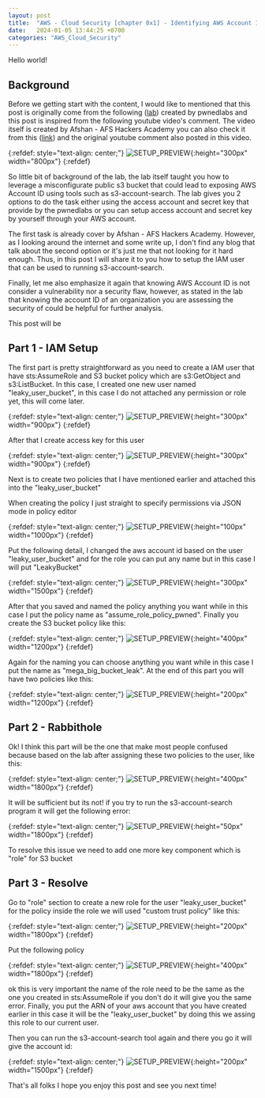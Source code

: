 ```yaml
---
layout: post
title:  "AWS - Cloud Security [chapter 0x1] - Identifying AWS Account ID from a public S3 - PWNEDLABS (Different Approach)"
date:   2024-01-05 13:44:25 +0700
categories: "AWS_Cloud_Security"
---
```


Hello world!

<h2>Background</h2>

Before we getting start with the content, I would like to mentioned that this post is originally come from the following ([lab][lab]) created by pwnedlabs and this post is inspired from the following youtube video's comment. The video itself is created by Afshan - AFS Hackers Academy you can also check it from this ([link][link]) and the original youtube comment also posted in this video. 

{:refdef: style="text-align: center;"}
![SETUP_PREVIEW]({{site.url}}/blog/img/identify_s3_id/youtube_comment.png){:height="300px" width="800px"}
{:refdef}

So little bit of background of the lab, the lab itself taught you how to leverage a misconfigurate public s3 bucket that could lead to exposing AWS Account ID using tools such as s3-account-search. The lab gives you 2 options to do the task either using the access account and secret key that provide by the pwnedlabs or you can setup access account and secret key by yourself through your AWS account.

The first task is already cover by Afshan - AFS Hackers Academy. However, as I looking around the internet and some write up, I don't find any blog that talk about the second option or it's just me that not looking for it hard enough. Thus, in this post I will share it to you how to setup the IAM user that can be used to running s3-account-search.

Finally, let me also emphasize it again that knowing AWS Account ID is not consider a vulnerability nor a security flaw, however, as stated in the lab that knowing the account ID of an organization you are assessing the security of could be helpful for further analysis. 

This post will be 

<h2> Part 1 - IAM Setup </h2>

The first part is pretty straightforward as you need to create a IAM user that have sts:AssumeRole and S3 bucket policy which are s3:GetObject and s3:ListBucket. In this case, I created one new user named "leaky_user_bucket", in this case I do not attached any permission or role yet, this will come later. 

{:refdef: style="text-align: center;"}
![SETUP_PREVIEW]({{site.url}}/blog/img/identify_s3_id/create_user_iam.png){:height="300px" width="900px"}
{:refdef}

After that I create access key for this user 

{:refdef: style="text-align: center;"}
![SETUP_PREVIEW]({{site.url}}/blog/img/identify_s3_id/create_access_key.png){:height="300px" width="900px"}
{:refdef}

Next is to create two policies that I have mentioned earlier and attached this into the "leaky_user_bucket"

When creating the policy I just straight to specify permissions via JSON mode in policy editor

{:refdef: style="text-align: center;"}
![SETUP_PREVIEW]({{site.url}}/blog/img/identify_s3_id/json_mode.png){:height="100px" width="1000px"}
{:refdef}

Put the following detail, I changed the aws account id based on the user "leaky_user_bucket" and for the role you can put any name but in this case I will put "LeakyBucket"

{:refdef: style="text-align: center;"}
![SETUP_PREVIEW]({{site.url}}/blog/img/identify_s3_id/sts_assume_role.png){:height="300px" width="1500px"}
{:refdef}

After that you saved and named the policy anything you want while in this case I put the policy name as "assume_role_policy_pwned". Finally you create the S3 bucket policy like this:

{:refdef: style="text-align: center;"}
![SETUP_PREVIEW]({{site.url}}/blog/img/identify_s3_id/s3_bucket.png){:height="400px" width="1200px"}
{:refdef}

Again for the naming you can choose anything you want while in this case I put the name as "mega_big_bucket_leak". At the end of this part you will have two policies like this:

{:refdef: style="text-align: center;"}
![SETUP_PREVIEW]({{site.url}}/blog/img/identify_s3_id/list_policies.png){:height="200px" width="1200px"}
{:refdef}

<h2> Part 2 - Rabbithole </h2>

Ok! I think this part will be the one that make most people confused because based on the lab after assigning these two policies to the user, like this:

{:refdef: style="text-align: center;"}
![SETUP_PREVIEW]({{site.url}}/blog/img/identify_s3_id/add_policy.png){:height="400px" width="1800px"}
{:refdef}

It will be sufficient but its not! if you try to run the s3-account-search program it will get the following error:

{:refdef: style="text-align: center;"}
![SETUP_PREVIEW]({{site.url}}/blog/img/identify_s3_id/error.png){:height="50px" width="1800px"}
{:refdef}

To resolve this issue we need to add one more key component which is "role" for S3 bucket

<h2> Part 3 - Resolve </h2>

Go to "role" section to create a new role for the user "leaky_user_bucket" for the policy inside the role we will used "custom trust policy" like this: 

{:refdef: style="text-align: center;"}
![SETUP_PREVIEW]({{site.url}}/blog/img/identify_s3_id/custom_role.png){:height="200px" width="1800px"}
{:refdef}

Put the following policy

{:refdef: style="text-align: center;"}
![SETUP_PREVIEW]({{site.url}}/blog/img/identify_s3_id/leaky_bucket_role.png){:height="400px" width="1800px"}
{:refdef}

ok this is very important the name of the role need to be the same as the one you created in sts:AssumeRole if you don't do it will give you the same error. Finally, you put the ARN of your aws account that you have created earlier in this case it will be the "leaky_user_bucket" by doing this we assing this role to our current user.

Then you can run the s3-account-search tool again and there you go it will give the account id:

{:refdef: style="text-align: center;"}
![SETUP_PREVIEW]({{site.url}}/blog/img/identify_s3_id/result.png){:height="200px" width="1500px"}
{:refdef}

That's all folks I hope you enjoy this post and see you next time!

[lab]: https://pwnedlabs.io/labs/identify-the-aws-account-id-from-a-public-s3-bucket
[link]: https://www.youtube.com/watch?v=jXleMOWvq80
